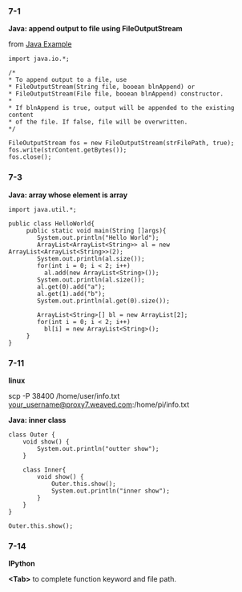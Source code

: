 ### 7-1
**Java: append output to file using FileOutputStream**

from [Java Example](http://www.java-examples.com/)

```
import java.io.*;

/*
* To append output to a file, use
* FileOutputStream(String file, booean blnAppend) or
* FileOutputStream(File file, booean blnAppend) constructor.
*
* If blnAppend is true, output will be appended to the existing content
* of the file. If false, file will be overwritten.
*/

FileOutputStream fos = new FileOutputStream(strFilePath, true);
fos.write(strContent.getBytes());
fos.close();
```


### 7-3
**Java: array whose element is array**


```
import java.util.*;

public class HelloWorld{
     public static void main(String []args){
        System.out.println("Hello World");
        ArrayList<ArrayList<String>> al = new ArrayList<ArrayList<String>>(2);
        System.out.println(al.size());
        for(int i = 0; i < 2; i++)
          al.add(new ArrayList<String>());
        System.out.println(al.size());
        al.get(0).add("a");
        al.get(1).add("b");
        System.out.println(al.get(0).size());
        
        ArrayList<String>[] bl = new ArrayList[2];
        for(int i = 0; i < 2; i++)
          bl[i] = new ArrayList<String>();
     }
}
```

### 7-11
**linux**

scp -P 38400 /home/user/info.txt your_username@proxy7.weaved.com:/home/pi/info.txt

**Java: inner class**
```
class Outer {
    void show() {
        System.out.println("outter show");
    }

    class Inner{
        void show() {
            Outer.this.show();
            System.out.println("inner show");
        }
    }
}
```
```
Outer.this.show();
```

### 7-14
**IPython**

**\<Tab\>** to complete function keyword and file path.
